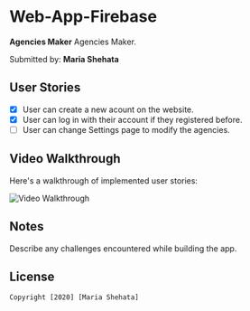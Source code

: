 # Web-App-Firebase

**Agencies Maker** Agencies Maker.

Submitted by: **Maria Shehata**

## User Stories

* [x] User can create a new acount on the website.
* [x] User can log in with their account if they registered before.
* [ ] User can change Settings page to modify the agencies.

## Video Walkthrough 

Here's a walkthrough of implemented user stories:

<img src='https://recordit.co/L67WhrL8zj.gif' title='Video Walkthrough' width='' alt='Video Walkthrough' />



## Notes

Describe any challenges encountered while building the app.

## License

    Copyright [2020] [Maria Shehata]



